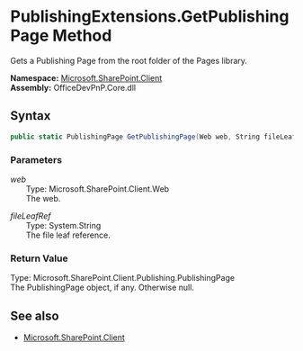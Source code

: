 # PublishingExtensions.GetPublishingPage Method  
Gets a Publishing Page from the root folder of the Pages library.  

**Namespace:** [Microsoft.SharePoint.Client](Microsoft.SharePoint.Client.md)  
**Assembly:** OfficeDevPnP.Core.dll  
## Syntax
```C#
public static PublishingPage GetPublishingPage(Web web, String fileLeafRef)
```
### Parameters
*web*  
&emsp;&emsp;Type: Microsoft.SharePoint.Client.Web  
&emsp;&emsp;The web.  
  
*fileLeafRef*  
&emsp;&emsp;Type: System.String  
&emsp;&emsp;The file leaf reference.  
  
### Return Value
Type: Microsoft.SharePoint.Client.Publishing.PublishingPage  
The PublishingPage object, if any. Otherwise null.

## See also
- [Microsoft.SharePoint.Client](Microsoft.SharePoint.Client.md)
